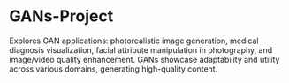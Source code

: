 # GANs-Project
Explores GAN applications: photorealistic image generation, medical diagnosis visualization, facial attribute manipulation in photography, and image/video quality enhancement. GANs showcase adaptability and utility across various domains, generating high-quality content.
